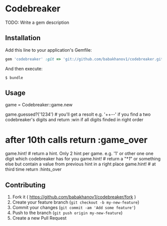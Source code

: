 # Codebreaker

TODO: Write a gem description

## Installation

Add this line to your application's Gemfile:

```ruby
gem 'codebreaker' :git => 'git://github.com/babakhanov1/codebreaker.git'
```

And then execute:

    $ bundle


## Usage

game = Codebreaker::game.new

game.guessed?('1234') # you'll get a resolt e.g. '++--' if you find a two codebreaker's digits and return :win if all digits finded in right order
# after 10th calls return :game_over
game.hint! # return a hint. Only 2 hint per game. e.g. '1' or other one one digit which codebreaker has for you
game.hint! # return a "**1*" or something else but contain a value from previous hint in a right place
game.hint! # at third time return :hints_over



## Contributing

1. Fork it ( https://github.com/babakhanov1/codebreaker/fork )
2. Create your feature branch (`git checkout -b my-new-feature`)
3. Commit your changes (`git commit -am 'Add some feature'`)
4. Push to the branch (`git push origin my-new-feature`)
5. Create a new Pull Request


